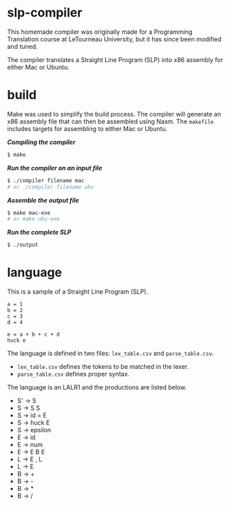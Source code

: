 # slp-compiler
This homemade compiler was originally made for a Programming Translation course at LeTourneau University, but it has since been modified and tuned.

The compiler translates a Straight Line Program (SLP) into x86 assembly for either Mac or Ubuntu.

# build
Make was used to simplify the build process. The compiler will generate an x86 assembly file that can then be assembled using Nasm. The ```makefile``` includes targets for assembling to either Mac or Ubuntu.

***Compiling the compiler***
```bash
$ make
```

***Run the compiler on an input file***
```bash
$ ./compiler filename mac
# or ./compiler filename ubu
```

***Assemble the output file***
```bash
$ make mac-exe
# or make ubu-exe
```

***Run the complete SLP***
```bash
$ ./output
```

# language

This is a sample of a Straight Line Program (SLP).
```
a = 1
b = 2
c = 3
d = 4

e = a + b + c + d
huck e
```

The language is defined in two files: ```lex_table.csv``` and ```parse_table.csv```.
* ```lex_table.csv``` defines the tokens to be matched in the lexer.
* ```parse_table.csv``` defines proper syntax.

The language is an LALR1 and the productions are listed below.

* S' -> S
* S -> S S
* S -> id = E
* S -> huck E
* S -> epsilon
* E -> id
* E -> num
* E -> E B E
* L -> E , L
* L -> E
* B -> +
* B -> -
* B -> *
* B -> /
